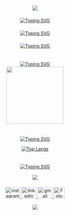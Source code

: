<!-- SAUDAÇÃO  -->
<h1 align="center">
  <img src="https://readme-typing-svg.herokuapp.com/?font=Silkscreen&size=35&center=true&vCenter=true&width=700&height=70&duration=5000&lines=Olá!+👋;+me+chamo+Robson+Lucas!;" />
</h1>


###

<!-- HABILIDADES E OCUPAÇÃO -->
<div align="center">
  <a href="https://git.io/typing-svg">
    <img src="https://readme-typing-svg.demolab.com?font=Silkscreen=600&size=15&duration=1200&pause=100&center=true&vCenter=true&multiline=true&repeat=false&random=false&width=700&height=110&lines=Graduando+em+Análise+e+Desenvolvimento+de+Sistemas+com+formação+em+Mecatrônica.;Habilidades+em+programação,+automação+e+robótica.;Sou+desenvolvedor+e+Professor+de+robótica+nas+horas+vagas." alt="Typing SVG" />
  </a>
</div>

###

<!--TRABALHO ATUAL -->
<div align="center">
  <a href="https://git.io/typing-svg">
    <img src="https://readme-typing-svg.demolab.com?font=Silkscreen&size=13&pause=1000&center=true&multiline=true&repeat=false&random=true&width=700&height=25&lines=> 🔭 Atualmente estou trabalhando como Dev Backend para o SESI, SENAI e FIESP." alt="Typing SVG" />
  </a>
</div>

###

<!-- ESTUDOS ATUAIS -->
<div align="center">
  <a href="https://git.io/typing-svg">
    <img src="https://readme-typing-svg.demolab.com?font=Silkscreen&size=15&pause=1000&center=true&multiline=true&repeat=false&random=true&width=700&height=25&lines=> 🌱 Atualmente estou estudando Angular e Java..." alt="Typing SVG" />
  </a>
</div>

<br clear="both">

</div>

###

<!-- 'RANKING' -->
<div align="center">
  <a href="https://git.io/typing-svg">
    <img src="https://readme-typing-svg.demolab.com?font=Silkscreen&size=15&pause=1000&center=true&multiline=true&repeat=false&random=true&width=450&height=25&lines=> Ranking" alt="Typing SVG" />
  </a>
  <br clear="both">
</div>

<!-- ESTATÍSTICAS DO GITHUB -->
<div align="center">
  <img height="180em" src="https://github-readme-stats.vercel.app/api?username=Robsonlmds&show_icons=true&theme=dark"/>
</div>  

<h1></h1>

<!-- 'LINGUAGENS MAIS USADAS'  -->
<div align="center">
  <a href="https://git.io/typing-svg">
    <img src="https://readme-typing-svg.demolab.com?font=Silkscreen=600&size=18&duration=1200&pause=100&center=true&vCenter=true&multiline=true&repeat=false&random=false&width=700&height=110&lines=Linguagens+mais+usadas" alt="Typing SVG" />
  </a>

  [![Top Langs](https://github-readme-stats.vercel.app/api/top-langs/?username=Robsonlmds&layout=compact)](https://github.com/Robsonlmds/github-readme-stats)
</div>

<h1></h1>

<!-- 'TECNOLOGIAS E CONTATOS' -->
<div align="center">
  <a href="https://git.io/typing-svg">
    <img src="https://readme-typing-svg.demolab.com?font=Silkscreen&size=15&pause=1000&center=true&multiline=true&repeat=false&random=true&width=450&height=25&lines=> Tecnologias e Contatos" alt="Typing SVG" />
  </a>
</div>

<br>

<!-- TECNOLOGIAS UTILIZADAS -->
<div align="center">
 <img src="https://skillicons.dev/icons?i=git,cs,net,js,html,css,react,nodejs,jquery,ts,bootstrap,azure,postgresql,docker" />
</div>

###

<!-- REDES SOCIAIS  -->
<div align="center">
  <a href="https://www.instagram.com/lucmessias_" target="_blank">
    <img src="https://raw.githubusercontent.com/maurodesouza/profile-readme-generator/master/src/assets/icons/social/instagram/default.svg" width="47" height="35" alt="instagram logo" />
  </a>
  <a href="https://www.linkedin.com/in/r-lucas-messias-aa7248205/" target="_blank">
    <img src="https://raw.githubusercontent.com/maurodesouza/profile-readme-generator/master/src/assets/icons/social/linkedin/default.svg" width="47" height="35" alt="linkedin logo" />
  </a>
  <a href="https://mail.google.com/mail/u/0/?fs=1&tf=cm&source=mailto&to=+robsonlmds@hotmail.com" target="_blank">
    <img src="https://raw.githubusercontent.com/maurodesouza/profile-readme-generator/master/src/assets/icons/social/gmail/default.svg" width="47" height="35" alt="gmail logo" />
  </a>
  <a href="https://lucasmessias.vercel.app" alt="Portifolio" target="_blank">
      <img src="https://avatars.githubusercontent.com/u/e?email=robsonlmds@hotmail.com&s=500" width="35px; hight:35px" title="Autor Robson Lucas Messias" alt="Foto de Perfil do GitHub - Robson Lucas Messias"/>
  </a>
</div>

<br>

<!-- AGRADECIMENTO -->
<div align="center">
  <img src="https://readme-typing-svg.herokuapp.com/?font=Silkscreen&size=35&center=true&vCenter=true&width=700&height=70&duration=5000&lines=Obrigado+pela+atenção!;" />
</div>
